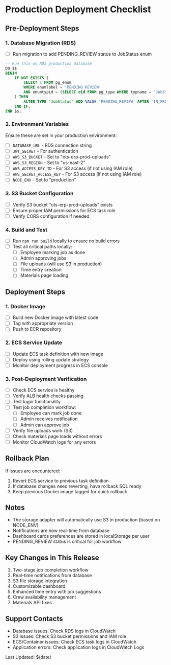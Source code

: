 # Production Deployment Checklist

## Pre-Deployment Steps

### 1. Database Migration (RDS)
- [ ] Run migration to add PENDING_REVIEW status to JobStatus enum
```sql
-- Run this on RDS production database
DO $$
BEGIN
    IF NOT EXISTS (
        SELECT 1 FROM pg_enum
        WHERE enumlabel = 'PENDING_REVIEW'
        AND enumtypid = (SELECT oid FROM pg_type WHERE typname = 'JobStatus')
    ) THEN
        ALTER TYPE "JobStatus" ADD VALUE 'PENDING_REVIEW' AFTER 'IN_PROGRESS';
    END IF;
END $$;
```

### 2. Environment Variables
Ensure these are set in your production environment:
- [ ] `DATABASE_URL` - RDS connection string
- [ ] `JWT_SECRET` - For authentication
- [ ] `AWS_S3_BUCKET` - Set to "ots-erp-prod-uploads"
- [ ] `AWS_S3_REGION` - Set to "us-east-2"
- [ ] `AWS_ACCESS_KEY_ID` - For S3 access (if not using IAM role)
- [ ] `AWS_SECRET_ACCESS_KEY` - For S3 access (if not using IAM role)
- [ ] `NODE_ENV` - Set to "production"

### 3. S3 Bucket Configuration
- [ ] Verify S3 bucket "ots-erp-prod-uploads" exists
- [ ] Ensure proper IAM permissions for ECS task role
- [ ] Verify CORS configuration if needed

### 4. Build and Test
- [ ] Run `npm run build` locally to ensure no build errors
- [ ] Test all critical paths locally:
  - [ ] Employee marking job as done
  - [ ] Admin approving jobs
  - [ ] File uploads (will use S3 in production)
  - [ ] Time entry creation
  - [ ] Materials page loading

## Deployment Steps

### 1. Docker Image
- [ ] Build new Docker image with latest code
- [ ] Tag with appropriate version
- [ ] Push to ECR repository

### 2. ECS Service Update
- [ ] Update ECS task definition with new image
- [ ] Deploy using rolling update strategy
- [ ] Monitor deployment progress in ECS console

### 3. Post-Deployment Verification
- [ ] Check ECS service is healthy
- [ ] Verify ALB health checks passing
- [ ] Test login functionality
- [ ] Test job completion workflow:
  - [ ] Employee can mark job done
  - [ ] Admin receives notification
  - [ ] Admin can approve job
- [ ] Verify file uploads work (S3)
- [ ] Check materials page loads without errors
- [ ] Monitor CloudWatch logs for any errors

## Rollback Plan
If issues are encountered:
1. Revert ECS service to previous task definition
2. If database changes need reverting, have rollback SQL ready
3. Keep previous Docker image tagged for quick rollback

## Notes
- The storage adapter will automatically use S3 in production (based on NODE_ENV)
- Notifications are now real-time from database
- Dashboard cards preferences are stored in localStorage per user
- PENDING_REVIEW status is critical for job workflow

## Key Changes in This Release
1. Two-stage job completion workflow
2. Real-time notifications from database
3. S3 file storage integration
4. Customizable dashboard
5. Enhanced time entry with job suggestions
6. Crew availability management
7. Materials API fixes

## Support Contacts
- Database issues: Check RDS logs in CloudWatch
- S3 issues: Check S3 bucket permissions and IAM role
- ECS/Container issues: Check ECS task logs in CloudWatch
- Application errors: Check application logs in CloudWatch Logs

Last Updated: $(date)